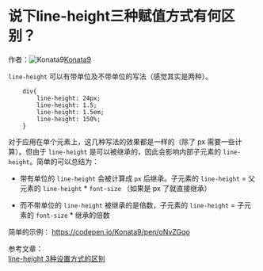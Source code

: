 # 说下line-height三种赋值方式有何区别？

作者：![Konata9](https://avatars.githubusercontent.com/u/7352511?s=80&u=69e7e9fa8d3ec0f0c989038b958e673e0d660e37&v=4)[Konata9](https://github/Konata9)

`line-height` 可以有带单位及不带单位的写法（感觉其实是两种）。
``` 
    div{
    	line-height: 24px;
    	line-height: 1.5;
    	line-height: 1.5em;
    	line-height: 150%;
    }
```

对于应用在单个元素上，这几种写法的效果都是一样的（除了 px 需要一些计算）。但由于 `line-height` 是可以被继承的，因此会影响内部子元素的 `line-height`。简单的可以总结为：

  * 带有单位的 `line-height` 会被计算成 `px` 后继承。子元素的 `line-height` = 父元素的 `line-height` * `font-size` （如果是 px 了就直接继承）

  * 而不带单位的 `line-height` 被继承的是倍数，子元素的 `line-height` = 子元素的 `font-size` * 继承的倍数




简单的示例： <https://codepen.io/Konata9/pen/oNvZGqo>

参考文章：  
[line-height 3种设置方式的区别](https://juejin.im/post/5a6dd1356fb9a01cb0499177)
